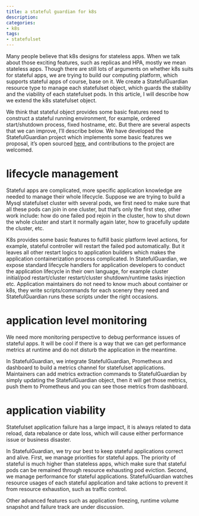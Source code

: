 ```yaml
---
title: a stateful guardian for k8s
description: 
categories:
- k8s
tags:
- statefulset
---
```


Many people believe that k8s designs for stateless apps. When we talk about those exciting features, such as replicas and HPA, mostly we mean stateless apps. Though there are still lots of arguments on whether k8s suits for stateful apps, we are trying to build our computing platform, which supports stateful apps of course, base on it. We create a StatefulGuardian resource type to manage each statefulset object, which guards the stability and the viability of each statefulset pods. In this article, I will describe how we extend the k8s statefulset object. 

We think that stateful object provides some basic features need to construct a stateful running environment, for example, ordered start/shutdown process, fixed hostname, etc. But there are several aspects that we can improve, I’ll describe below. We have developed the StatefulGuardian project which implements some basic features we proposal, it’s open sourced [here](https://github.com/larryck/StatefulGuardian), and contributions to the project are welcomed.

# lifecycle management
Stateful apps are complicated, more specific application knowledge are needed to manage their whole lifecycle. Suppose we are trying to build a Mysql statefulset cluster with several pods, we first need to make sure that all these pods can join in one cluster, but that’s only the first step, other work include: how do one failed pod rejoin in the cluster, how to shut down the whole cluster and start it normally again later, how to gracefully update the cluster, etc. 

K8s provides some basic features to fulfill basic platform level actions, for example, stateful controller will restart the failed pod automatically. But it leaves all other restart logics to application builders which makes the application containerization process complicated. In StatefulGuardian, we expose standard lifecycle handlers for application developers to conduct the application lifecycle in their own language, for example cluster initial/pod restart/cluster restart/cluster shutdown/runtime tasks injection etc. Application maintainers do not need to know much about container or k8s, they write scripts/commands for each scenery they need and StatefulGuardian runs these scripts under the right occasions.

# application level monitoring
We need more monitoring perspective to debug performance issues of stateful apps. It will be cool if there is a way that we can get performance metrics at runtime and do not disturb the application in the meantime. 

In StatefulGuardian, we integrate StatefulGuardian, Prometheus and dashboard to build a metrics channel for statefulset applications. Maintainers can add metrics extraction commands to StatefulGuardian by simply updating the StatefulGuardian object, then it will get those metrics, push them to Prometheus and you can see those metrics from dashboard.

# application viability
Statefulset application failure has a large impact, it is always related to data reload, data rebalance or date loss, which will cause either performance issue or business disaster. 

In StatefulGuardian, we try our best to keep stateful applications correct and alive. First, we manage priorities for stateful apps. The priority of stateful is much higher than stateless apps, which make sure that stateful pods can be remained through resource exhausting pod eviction. Second, we manage performance for stateful applications. StatefulGuardian watches resource usages of each stateful application and take actions to prevent it from resource exhaustion, such as traffic control. 

Other advanced features such as application freezing, runtime volume snapshot and failure track are under discussion.


